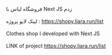 فروشگاه لباس با Next JS زدم
<br>
<br/>
لینک لایو پروژه : https://shopy.liara.run/list
<br>
<br/>
Clothes shop I developed with Next JS
<br>
<br/>
LINK of project  https://shopy.liara.run/list
